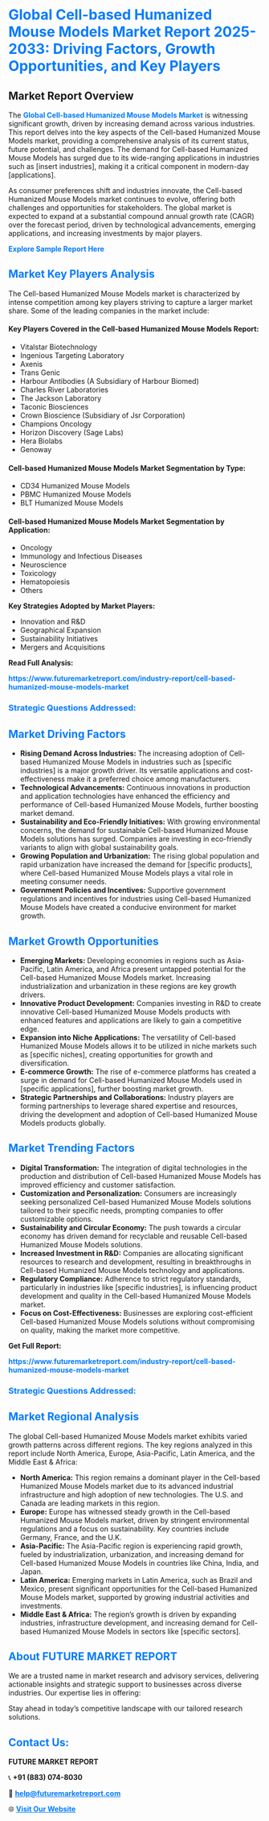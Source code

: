 <h1 style="color: #007BFF;">Global Cell-based Humanized Mouse Models Market Report 2025-2033: Driving Factors, Growth Opportunities, and Key Players</h1>

<section id="overview">
<h2>Market Report Overview</h2>
<p>The <a href="https://www.futuremarketreport.com/industry-report/cell-based-humanized-mouse-models-market" style="color: #007BFF; text-decoration: none;"><strong>Global Cell-based Humanized Mouse Models Market</strong></a> is witnessing significant growth, driven by increasing demand across various industries. This report delves into the key aspects of the Cell-based Humanized Mouse Models market, providing a comprehensive analysis of its current status, future potential, and challenges. The demand for Cell-based Humanized Mouse Models has surged due to its wide-ranging applications in industries such as [insert industries], making it a critical component in modern-day [applications].</p>
<p>As consumer preferences shift and industries innovate, the Cell-based Humanized Mouse Models market continues to evolve, offering both challenges and opportunities for stakeholders. The global market is expected to expand at a substantial compound annual growth rate (CAGR) over the forecast period, driven by technological advancements, emerging applications, and increasing investments by major players.</p>
</section>

<section id="overview">
<p><a href="https://www.futuremarketreport.com/request-sample/reportId=54725" style="color: #007BFF; text-decoration: none;"><strong>Explore Sample Report Here</strong></a></p>
</section>

<section id="key-players">
<h2 style="color: #007BFF;">Market Key Players Analysis</h2>
<p>The Cell-based Humanized Mouse Models market is characterized by intense competition among key players striving to capture a larger market share. Some of the leading companies in the market include:</p>
<h4>Key Players Covered in the Cell-based Humanized Mouse Models Report:</h4>
<ul><li>Vitalstar Biotechnology</li><li>Ingenious Targeting Laboratory</li><li>Axenis</li><li>Trans Genic</li><li>Harbour Antibodies (A Subsidiary of Harbour Biomed)</li><li>Charles River Laboratories</li><li>The Jackson Laboratory</li><li>Taconic Biosciences</li><li>Crown Bioscience (Subsidiary of Jsr Corporation)</li><li>Champions Oncology</li><li>Horizon Discovery (Sage Labs)</li><li>Hera Biolabs</li><li>Genoway</li></ul>
<h4>Cell-based Humanized Mouse Models Market Segmentation by Type:</h4>
<ul><li>CD34 Humanized Mouse Models</li><li>PBMC Humanized Mouse Models</li><li>BLT Humanized Mouse Models</li></ul>

<h4>Cell-based Humanized Mouse Models Market Segmentation by Application:</h4>
<ul><li>Oncology</li><li>Immunology and Infectious Diseases</li><li>Neuroscience</li><li>Toxicology</li><li>Hematopoiesis</li><li>Others</li></ul>
<p><strong>Key Strategies Adopted by Market Players:</strong></p>
<ul>
<li>Innovation and R&D</li>
<li>Geographical Expansion</li>
<li>Sustainability Initiatives</li>
<li>Mergers and Acquisitions</li>
</ul>
</section>

<section>
<p><strong>Read Full Analysis: </strong></p><a href="https://www.futuremarketreport.com/industry-report/cell-based-humanized-mouse-models-market" style="color: #007BFF; text-decoration: none;"><strong>https://www.futuremarketreport.com/industry-report/cell-based-humanized-mouse-models-market</strong></a>
<h3 style="color: #007BFF;">Strategic Questions Addressed:</h3>
</section>

<section id="driving-factors">
<h2 style="color: #007BFF;">Market Driving Factors</h2>
<ul>
<li><strong>Rising Demand Across Industries:</strong> The increasing adoption of Cell-based Humanized Mouse Models in industries such as [specific industries] is a major growth driver. Its versatile applications and cost-effectiveness make it a preferred choice among manufacturers.</li>
<li><strong>Technological Advancements:</strong> Continuous innovations in production and application technologies have enhanced the efficiency and performance of Cell-based Humanized Mouse Models, further boosting market demand.</li>
<li><strong>Sustainability and Eco-Friendly Initiatives:</strong> With growing environmental concerns, the demand for sustainable Cell-based Humanized Mouse Models solutions has surged. Companies are investing in eco-friendly variants to align with global sustainability goals.</li>
<li><strong>Growing Population and Urbanization:</strong> The rising global population and rapid urbanization have increased the demand for [specific products], where Cell-based Humanized Mouse Models plays a vital role in meeting consumer needs.</li>
<li><strong>Government Policies and Incentives:</strong> Supportive government regulations and incentives for industries using Cell-based Humanized Mouse Models have created a conducive environment for market growth.</li>
</ul>
</section>

<section id="growth-opportunities">
<h2 style="color: #007BFF;">Market Growth Opportunities</h2>
<ul>
<li><strong>Emerging Markets:</strong> Developing economies in regions such as Asia-Pacific, Latin America, and Africa present untapped potential for the Cell-based Humanized Mouse Models market. Increasing industrialization and urbanization in these regions are key growth drivers.</li>
<li><strong>Innovative Product Development:</strong> Companies investing in R&D to create innovative Cell-based Humanized Mouse Models products with enhanced features and applications are likely to gain a competitive edge.</li>
<li><strong>Expansion into Niche Applications:</strong> The versatility of Cell-based Humanized Mouse Models allows it to be utilized in niche markets such as [specific niches], creating opportunities for growth and diversification.</li>
<li><strong>E-commerce Growth:</strong> The rise of e-commerce platforms has created a surge in demand for Cell-based Humanized Mouse Models used in [specific applications], further boosting market growth.</li>
<li><strong>Strategic Partnerships and Collaborations:</strong> Industry players are forming partnerships to leverage shared expertise and resources, driving the development and adoption of Cell-based Humanized Mouse Models products globally.</li>
</ul>
</section>

<section id="trending-factors">
<h2 style="color: #007BFF;">Market Trending Factors</h2>
<ul>
<li><strong>Digital Transformation:</strong> The integration of digital technologies in the production and distribution of Cell-based Humanized Mouse Models has improved efficiency and customer satisfaction.</li>
<li><strong>Customization and Personalization:</strong> Consumers are increasingly seeking personalized Cell-based Humanized Mouse Models solutions tailored to their specific needs, prompting companies to offer customizable options.</li>
<li><strong>Sustainability and Circular Economy:</strong> The push towards a circular economy has driven demand for recyclable and reusable Cell-based Humanized Mouse Models solutions.</li>
<li><strong>Increased Investment in R&D:</strong> Companies are allocating significant resources to research and development, resulting in breakthroughs in Cell-based Humanized Mouse Models technology and applications.</li>
<li><strong>Regulatory Compliance:</strong> Adherence to strict regulatory standards, particularly in industries like [specific industries], is influencing product development and quality in the Cell-based Humanized Mouse Models market.</li>
<li><strong>Focus on Cost-Effectiveness:</strong> Businesses are exploring cost-efficient Cell-based Humanized Mouse Models solutions without compromising on quality, making the market more competitive.</li>
</ul>
</section>

<section>
<p><strong>Get Full Report: </strong></p><a href="https://www.futuremarketreport.com/industry-report/cell-based-humanized-mouse-models-market" style="color: #007BFF; text-decoration: none;"><strong>https://www.futuremarketreport.com/industry-report/cell-based-humanized-mouse-models-market</strong></a>
<h3 style="color: #007BFF;">Strategic Questions Addressed:</h3>
</section>


<section id="regional-analysis">
<h2 style="color: #007BFF;">Market Regional Analysis</h2>
<p>The global Cell-based Humanized Mouse Models market exhibits varied growth patterns across different regions. The key regions analyzed in this report include North America, Europe, Asia-Pacific, Latin America, and the Middle East & Africa:</p>
<ul>
<li><strong>North America:</strong> This region remains a dominant player in the Cell-based Humanized Mouse Models market due to its advanced industrial infrastructure and high adoption of new technologies. The U.S. and Canada are leading markets in this region.</li>
<li><strong>Europe:</strong> Europe has witnessed steady growth in the Cell-based Humanized Mouse Models market, driven by stringent environmental regulations and a focus on sustainability. Key countries include Germany, France, and the U.K.</li>
<li><strong>Asia-Pacific:</strong> The Asia-Pacific region is experiencing rapid growth, fueled by industrialization, urbanization, and increasing demand for Cell-based Humanized Mouse Models in countries like China, India, and Japan.</li>
<li><strong>Latin America:</strong> Emerging markets in Latin America, such as Brazil and Mexico, present significant opportunities for the Cell-based Humanized Mouse Models market, supported by growing industrial activities and investments.</li>
<li><strong>Middle East & Africa:</strong> The region’s growth is driven by expanding industries, infrastructure development, and increasing demand for Cell-based Humanized Mouse Models in sectors like [specific sectors].</li>
</ul>
</section>

<footer>
<h2 style="color: #007BFF;">About FUTURE MARKET REPORT</h2>
<p>We are a trusted name in market research and advisory services, delivering actionable insights and strategic support to businesses across diverse industries. Our expertise lies in offering:</p>

<p>Stay ahead in today’s competitive landscape with our tailored research solutions.</p>

<h2 style="color: #007BFF;">Contact Us:</h2>
<p><strong>FUTURE MARKET REPORT</strong></p>
<p>📞 <strong>+91 (883) 074-8030</strong></p>
<p>📧 <strong><a href="mailto:help@futuremarketreport.com" style="color: #007BFF;">help@futuremarketreport.com</a></strong></p>
<p>🌐 <strong><a href="https://www.futuremarketreport.com/" style="color: #007BFF;">Visit Our Website</a></strong></p>
</footer>